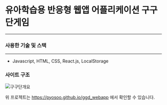 # 유아학습용 반응형 웹앱 어플리케이션 구구단게임
- - -

### 사용한 기술 및 스택
- - -
- Javascript, HTML, CSS, React.js, LocalStorage

### 사이트 구조
![구구단개요](https://user-images.githubusercontent.com/47100931/90543750-1a09a980-e1c1-11ea-917f-7d6161ee7e6f.PNG)


위 프로젝트는 https://pyosoo.github.io/ggd_webapp 에서 확인할 수 있습니다.
